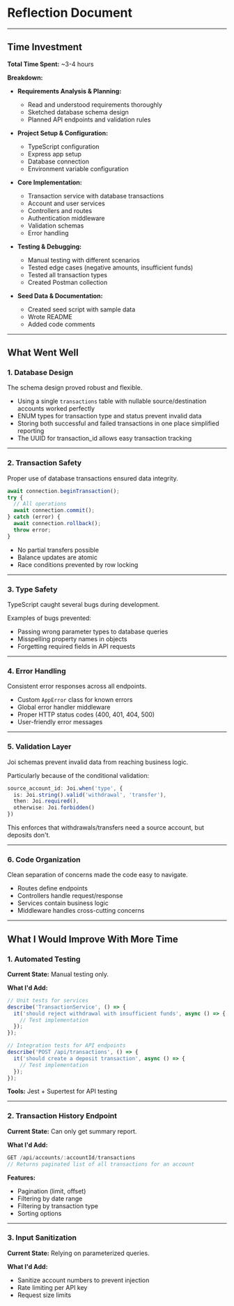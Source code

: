 # Reflection Document
---

## Time Investment

**Total Time Spent:** ~3-4 hours

**Breakdown:**
- **Requirements Analysis & Planning:**
  - Read and understood requirements thoroughly
  - Sketched database schema design
  - Planned API endpoints and validation rules
  
- **Project Setup & Configuration:**
  - TypeScript configuration
  - Express app setup
  - Database connection
  - Environment variable configuration
  
- **Core Implementation:**
  - Transaction service with database transactions
  - Account and user services
  - Controllers and routes
  - Authentication middleware
  - Validation schemas
  - Error handling
  
- **Testing & Debugging:**
  - Manual testing with different scenarios
  - Tested edge cases (negative amounts, insufficient funds)
  - Tested all transaction types
  - Created Postman collection
  
- **Seed Data & Documentation:**
  - Created seed script with sample data
  - Wrote README
  - Added code comments

---

## What Went Well

### 1. **Database Design**
The schema design proved robust and flexible.

- Using a single `transactions` table with nullable source/destination accounts worked perfectly
- ENUM types for transaction type and status prevent invalid data
- Storing both successful and failed transactions in one place simplified reporting
- The UUID for transaction_id allows easy transaction tracking

---

### 2. **Transaction Safety**
Proper use of database transactions ensured data integrity.

```typescript
await connection.beginTransaction();
try {
  // All operations
  await connection.commit();
} catch (error) {
  await connection.rollback();
  throw error;
}
```

- No partial transfers possible
- Balance updates are atomic
- Race conditions prevented by row locking

---

### 3. **Type Safety**
TypeScript caught several bugs during development.

Examples of bugs prevented:
- Passing wrong parameter types to database queries
- Misspelling property names in objects
- Forgetting required fields in API requests

---

### 4. **Error Handling**
Consistent error responses across all endpoints.

- Custom `AppError` class for known errors
- Global error handler middleware
- Proper HTTP status codes (400, 401, 404, 500)
- User-friendly error messages

---

### 5. **Validation Layer**
Joi schemas prevent invalid data from reaching business logic.

Particularly because of the conditional validation:
```typescript
source_account_id: Joi.when('type', {
  is: Joi.string().valid('withdrawal', 'transfer'),
  then: Joi.required(),
  otherwise: Joi.forbidden()
})
```

This enforces that withdrawals/transfers need a source account, but deposits don't.

---

### 6. **Code Organization**
Clean separation of concerns made the code easy to navigate.

- Routes define endpoints
- Controllers handle request/response
- Services contain business logic
- Middleware handles cross-cutting concerns

---

## What I Would Improve With More Time

### 1. **Automated Testing** 
**Current State:** Manual testing only.

**What I'd Add:**
```typescript
// Unit tests for services
describe('TransactionService', () => {
  it('should reject withdrawal with insufficient funds', async () => {
    // Test implementation
  });
});

// Integration tests for API endpoints
describe('POST /api/transactions', () => {
  it('should create a deposit transaction', async () => {
    // Test implementation
  });
});
```

**Tools:** Jest + Supertest for API testing

---

### 2. **Transaction History Endpoint**
**Current State:** Can only get summary report.

**What I'd Add:**
```typescript
GET /api/accounts/:accountId/transactions
// Returns paginated list of all transactions for an account
```

**Features:**
- Pagination (limit, offset)
- Filtering by date range
- Filtering by transaction type
- Sorting options

---


### 3. **Input Sanitization**
**Current State:** Relying on parameterized queries.

**What I'd Add:**
- Sanitize account numbers to prevent injection
- Rate limiting per API key
- Request size limits